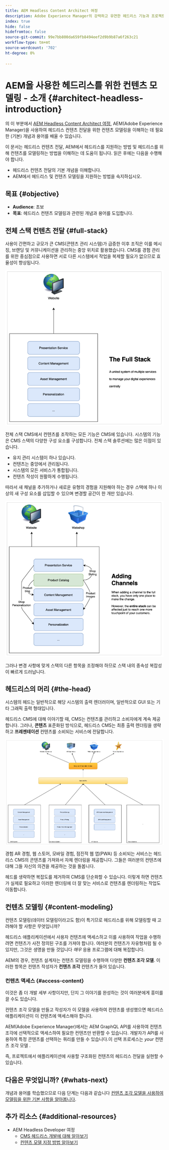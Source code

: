 ```yaml
---
title: AEM Headless Content Architect 여정
description: Adobe Experience Manager의 강력하고 유연한 헤드리스 기능과 프로젝트 컨텐츠를 모델링하는 방법을 소개합니다.
index: true
hide: false
hidefromtoc: false
source-git-commit: 99e7bb800da659fb8494eef2d9b9b87a6f263c21
workflow-type: tm+mt
source-wordcount: '702'
ht-degree: 0%

---
```


# AEM을 사용한 헤드리스를 위한 컨텐츠 모델링 - 소개 {#architect-headless-introduction}

의 이 부분에서 [AEM Headless Content Architect 여정](overview.md), AEM(Adobe Experience Manager)을 사용하여 헤드리스 컨텐츠 전달을 위한 컨텐츠 모델링을 이해하는 데 필요한 (기본) 개념과 용어를 배울 수 있습니다.

이 문서는 헤드리스 컨텐츠 전달, AEM에서 헤드리스를 지원하는 방법 및 헤드리스를 위해 컨텐츠를 모델링하는 방법을 이해하는 데 도움이 됩니다. 읽은 후에는 다음을 수행해야 합니다.

* 헤드리스 컨텐츠 전달의 기본 개념을 이해합니다.
* AEM에서 헤드리스 및 컨텐츠 모델링을 지원하는 방법을 숙지하십시오.

## 목표 {#objective}

* **Audience**: 초보
* **목표**: 헤드리스 컨텐츠 모델링과 관련된 개념과 용어를 도입합니다.

## 전체 스택 컨텐츠 전달 {#full-stack}

사용이 간편하고 규모가 큰 CMS(콘텐츠 관리 시스템)가 급증한 이후 조직은 이를 메시징, 브랜딩 및 커뮤니케이션을 관리하는 중앙 위치로 활용했습니다. CMS를 경험 관리를 위한 중심점으로 사용하면 서로 다른 시스템에서 작업을 복제할 필요가 없으므로 효율성이 향상됩니다.

![기존의 전체 스택 CMS](/help/journey-headless/developer/assets/full-stack.png)

전체 스택 CMS에서 컨텐츠를 조작하는 모든 기능은 CMS에 있습니다. 시스템의 기능은 CMS 스택의 다양한 구성 요소를 구성합니다. 전체 스택 솔루션에는 많은 이점이 있습니다.

* 유지 관리 시스템이 하나 있습니다.
* 컨텐츠는 중앙에서 관리됩니다.
* 시스템의 모든 서비스가 통합됩니다.
* 컨텐츠 작성이 원활하게 수행됩니다.

따라서 새 채널을 추가하거나 새로운 유형의 경험을 지원해야 하는 경우 스택에 하나 이상의 새 구성 요소를 삽입할 수 있으며 변경할 공간이 한 개만 있습니다.

![스택에 새 채널 추가](/help/journey-headless/developer/assets/adding-channel.png)

그러나 변경 사항에 맞게 스택의 다른 항목을 조정해야 하므로 스택 내의 종속성 복잡성이 빠르게 드러납니다.

## 헤드리스의 머리 {#the-head}

시스템의 헤드는 일반적으로 해당 시스템의 출력 렌더러이며, 일반적으로 GUI 또는 기타 그래픽 출력 형태입니다.

헤드리스 CMS에 대해 이야기할 때, CMS는 컨텐츠를 관리하고 소비자에게 계속 제공합니다. 그러나, **콘텐츠** 표준화된 방식으로, 헤드리스 CMS는 최종 출력 렌더링을 생략하고 **프레젠테이션** 컨텐츠를 소비되는 서비스에 전달합니다.

![헤드리스 CMS](/help/journey-headless/developer/assets/headless-cms.png)

경험 AR 경험, 웹 스토어, 모바일 경험, 점진적 웹 앱(PWA) 등 소비되는 서비스는 헤드리스 CMS의 콘텐츠를 가져와서 자체 렌더링을 제공합니다. 그들은 여러분의 컨텐츠에 대해 그들 자신의 의견을 제공하는 것을 돌봅니다.

헤드를 생략하면 복잡도를 제거하여 CMS를 단순화할 수 있습니다. 이렇게 하면 컨텐츠가 실제로 필요하고 이러한 렌더링에 더 잘 맞는 서비스로 컨텐츠를 렌더링하는 작업도 이동합니다.

## 컨텐츠 모델링 {#content-modeling}

컨텐츠 모델링(데이터 모델링이라고도 함)이 특기므로 헤드리스를 위해 모델링할 때 고려해야 할 사항은 무엇입니까?

헤드리스 애플리케이션에서 사용자 컨텐츠에 액세스하고 이를 사용하여 작업을 수행하려면 컨텐츠가 사전 정의된 구조를 가져야 합니다. 여러분의 컨텐츠가 자유형처럼 될 수 있지만, 그것은 생명을 만들 것입니다 *매우* 응용 프로그램에 대해 복잡합니다.

AEM의 경우, 컨텐츠 설계자는 컨텐츠 모델링을 수행하여 다양한 **컨텐츠 조각 모델**. 이러한 항목은 컨텐츠 작성자가 **컨텐츠 조각** 컨텐츠가 들어 있습니다.

### 컨텐츠 액세스 {#access-content}

이것은 좀 더 개발 세부 사항이지만, 단지 그 이야기를 완성하는 것이 여러분에게 흥미를 끌 수도 있습니다.

컨텐츠 조각 모델을 만들고 작성자가 이 모델을 사용하여 컨텐츠를 생성했으면 헤드리스 애플리케이션이 이 컨텐츠에 액세스해야 합니다.

AEM(Adobe Experience Manager)에서는 AEM GraphQL API를 사용하여 컨텐츠 조각에 선택적으로 액세스하여 필요한 컨텐츠만 반환할 수 있습니다. 개발자가 API를 사용하여 특정 콘텐츠를 선택하는 쿼리를 만들 수 있습니다.이 선택 프로세스는 *your* 컨텐츠 조각 모델 .

즉, 프로젝트에서 애플리케이션에 사용할 구조화된 컨텐츠의 헤드리스 전달을 실현할 수 있습니다.

## 다음은 무엇입니까? {#whats-next}

개념과 용어를 학습했으므로 다음 단계는 다음과 같습니다 [컨텐츠 조각 모델을 사용하여 모델링을 위한 기본 사항을 알아봅니다](basics.md).

## 추가 리소스 {#additional-resources}

* AEM Headless Developer 여정
   * [CMS 헤드리스 개발에 대해 알아보기](/help/journey-headless/developer/learn-about.md)
   * [컨텐츠 모델 지정 방법 알아보기](/help/journey-headless/developer/model-your-content.md)
